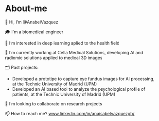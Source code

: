 # About-me


👋 Hi, I’m @AnabelVazquez

🎓 I´m a biomedical engineer

👀 I’m interested in deep learning aplied to the health field

🔎 I’m currently working at Cella Medical Solutions, developing AI and radiomic solutions applied to medical 3D images

🗂️ Past projects: 
- Developed a prototipe to capture eye fundus images for AI processing, at the Technic University of Madrid (UPM)
- Developed an AI based tool to analyze the psychological profile of patients, at the Technic University of Madrid (UPM)

💞️ I’m looking to collaborate on research projects

📫 How to reach me? www.linkedin.com/in/anaisabelvazquezgh/
